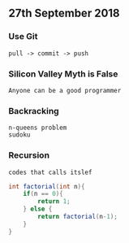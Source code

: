 ## 27th September 2018 ##

### Use Git ###
    pull -> commit -> push

### Silicon Valley Myth is False ###
    Anyone can be a good programmer

### Backracking ###
    n-queens problem
    sudoku

### Recursion
    codes that calls itslef

```java
int factorial(int n){
    if(n == 0){
        return 1;
    } else {
        return factorial(n-1);
    }
}
```
